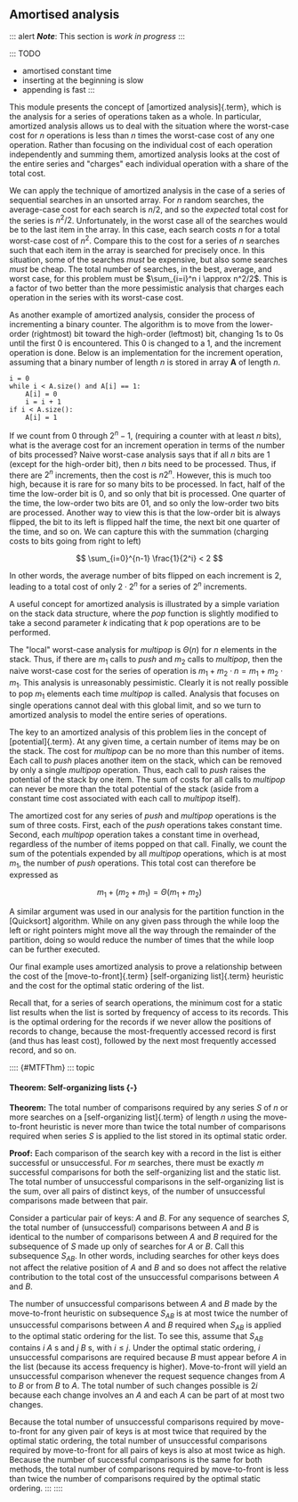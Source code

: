 
## Amortised analysis

::: alert
***Note***: This section is *work in progress*
:::

::: TODO
- amortised constant time
- inserting at the beginning is slow
- appending is fast
:::

This module presents the concept of
[amortized analysis]{.term}, which is the
analysis for a series of operations taken as a whole. In particular,
amortized analysis allows us to deal with the situation where the
worst-case cost for $n$ operations is less than $n$ times the worst-case
cost of any one operation. Rather than focusing on the individual cost
of each operation independently and summing them, amortized analysis
looks at the cost of the entire series and "charges" each individual
operation with a share of the total cost.

We can apply the technique of amortized analysis in the case of a series
of sequential searches in an unsorted array. For $n$ random searches,
the average-case cost for each search is $n/2$, and so the *expected*
total cost for the series is $n^2/2$. Unfortunately, in the worst case
all of the searches would be to the last item in the array. In this
case, each search costs $n$ for a total worst-case cost of $n^2$.
Compare this to the cost for a series of $n$ searches such that each
item in the array is searched for precisely once. In this situation,
some of the searches *must* be expensive, but also some searches *must*
be cheap. The total number of searches, in the best, average, and worst
case, for this problem must be $\sum_{i=i}^n i \approx n^2/2$. This is a
factor of two better than the more pessimistic analysis that charges
each operation in the series with its worst-case cost.

As another example of amortized analysis, consider the process of
incrementing a binary counter. The algorithm is to move from the
lower-order (rightmost) bit toward the high-order (leftmost) bit,
changing 1s to 0s until the first 0 is encountered. This 0 is changed to
a 1, and the increment operation is done. Below is an implementation for
the increment operation, assuming that a binary number of length $n$ is
stored in array **A** of length $n$.

    i = 0
    while i < A.size() and A[i] == 1:
        A[i] = 0
        i = i + 1
    if i < A.size():
        A[i] = 1

If we count from 0 through $2^n - 1$, (requiring a counter with at least
$n$ bits), what is the average cost for an increment operation in terms
of the number of bits processed? Naive worst-case analysis says that if
all $n$ bits are 1 (except for the high-order bit), then $n$ bits need
to be processed. Thus, if there are $2^n$ increments, then the cost is
$n 2^n$. However, this is much too high, because it is rare for so many
bits to be processed. In fact, half of the time the low-order bit is 0,
and so only that bit is processed. One quarter of the time, the
low-order two bits are 01, and so only the low-order two bits are
processed. Another way to view this is that the low-order bit is always
flipped, the bit to its left is flipped half the time, the next bit one
quarter of the time, and so on. We can capture this with the summation
(charging costs to bits going from right to left)

$$
\sum_{i=0}^{n-1} \frac{1}{2^i} < 2
$$

In other words, the average number of bits flipped on each increment is
2, leading to a total cost of only $2 \cdot 2^n$ for a series of $2^n$
increments.

A useful concept for amortized analysis is illustrated by a simple
variation on the stack data structure, where the *pop*
function is slightly modified to take a second parameter $k$ indicating
that $k$ pop operations are to be performed.

The "local" worst-case analysis for *multipop* is
$\Theta(n)$ for $n$ elements in the stack. Thus, if there are $m_1$
calls to *push* and $m_2$ calls to *multipop*,
then the naive worst-case cost for the series of operation is
$m_1 + m_2\cdot n = m_1 + m_2 \cdot m_1$. This analysis is unreasonably
pessimistic. Clearly it is not really possible to pop $m_1$ elements
each time *multipop* is called. Analysis that focuses on
single operations cannot deal with this global limit, and so we turn to
amortized analysis to model the entire series of operations.

The key to an amortized analysis of this problem lies in the concept of
[potential]{.term}. At any given time, a certain
number of items may be on the stack. The cost for *multipop*
can be no more than this number of items. Each call to
*push* places another item on the stack, which can be
removed by only a single *multipop* operation. Thus, each
call to *push* raises the potential of the stack by one
item. The sum of costs for all calls to *multipop* can never
be more than the total potential of the stack (aside from a constant
time cost associated with each call to *multipop* itself).

The amortized cost for any series of *push* and
*multipop* operations is the sum of three costs. First, each
of the *push* operations takes constant time. Second, each
*multipop* operation takes a constant time in overhead,
regardless of the number of items popped on that call. Finally, we count
the sum of the potentials expended by all *multipop*
operations, which is at most $m_1$, the number of *push*
operations. This total cost can therefore be expressed as

$$
m_1 + (m_2 + m_1) = \Theta(m_1 + m_2)
$$

A similar argument was used in our analysis for the partition function
in the [Quicksort]
algorithm. While on any given pass through the while loop the left or
right pointers might move all the way through the remainder of the
partition, doing so would reduce the number of times that the while loop
can be further executed.

Our final example uses amortized analysis to prove a relationship
between the cost of the [move-to-front]{.term}
[self-organizing list]{.term} heuristic and the cost for the optimal static
ordering of the list.

Recall that, for a series of search operations, the minimum cost for a
static list results when the list is sorted by frequency of access to
its records. This is the optimal ordering for the records if we never
allow the positions of records to change, because the most-frequently
accessed record is first (and thus has least cost), followed by the next
most frequently accessed record, and so on.

:::: {#MTFThm}
::: topic
#### Theorem: Self-organizing lists {-}

**Theorem:** The total number of comparisons required by any series $S$
of $n$ or more searches on a [self-organizing list]{.term} of length $n$ using
the move-to-front heuristic is never more than twice the total number of
comparisons required when series $S$ is applied to the list stored in
its optimal static order.

**Proof:** Each comparison of the search key with a record in the list
is either successful or unsuccessful. For $m$ searches, there must be
exactly $m$ successful comparisons for both the self-organizing list and
the static list. The total number of unsuccessful comparisons in the
self-organizing list is the sum, over all pairs of distinct keys, of the
number of unsuccessful comparisons made between that pair.

Consider a particular pair of keys: $A$ and $B$. For any sequence of
searches $S$, the total number of (unsuccessful) comparisons between $A$
and $B$ is identical to the number of comparisons between $A$ and $B$
required for the subsequence of $S$ made up only of searches for $A$ or
$B$. Call this subsequence $S_{AB}$. In other words, including searches
for other keys does not affect the relative position of $A$ and $B$ and
so does not affect the relative contribution to the total cost of the
unsuccessful comparisons between $A$ and $B$.

The number of unsuccessful comparisons between $A$ and $B$ made by the
move-to-front heuristic on subsequence $S_{AB}$ is at most twice the
number of unsuccessful comparisons between $A$ and $B$ required when
$S_{AB}$ is applied to the optimal static ordering for the list. To see
this, assume that $S_{AB}$ contains $i$ $A$ s and $j$ $B$ s, with
$i \leq j$. Under the optimal static ordering, $i$ unsuccessful
comparisons are required because $B$ must appear before $A$ in the list
(because its access frequency is higher). Move-to-front will yield an
unsuccessful comparison whenever the request sequence changes from $A$
to $B$ or from $B$ to $A$. The total number of such changes possible is
$2i$ because each change involves an $A$ and each $A$ can be part of at
most two changes.

Because the total number of unsuccessful comparisons required by
move-to-front for any given pair of keys is at most twice that required
by the optimal static ordering, the total number of unsuccessful
comparisons required by move-to-front for all pairs of keys is also at
most twice as high. Because the number of successful comparisons is the
same for both methods, the total number of comparisons required by
move-to-front is less than twice the number of comparisons required by
the optimal static ordering.
:::
::::
